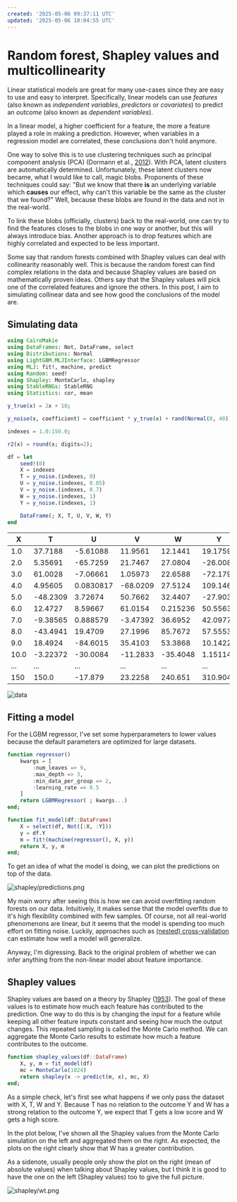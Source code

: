 ```yaml
---
created: '2025-05-06 09:37:11 UTC'
updated: '2025-05-06 10:04:55 UTC'
---
```


# Random forest, Shapley values and multicollinearity

Linear statistical models are great for many use-cases since they are easy to use and easy to interpret.
Specifically, linear models can use _features_ (also known as _independent variables_, _predictors_ or _covariates_) to predict an _outcome_ (also known as _dependent variables_).

In a linear model, a higher coefficient for a feature, the more a feature played a role in making a prediction.
However, when variables in a regression model are correlated, these conclusions don't hold anymore.

One way to solve this is to use clustering techniques such as principal component analysis (PCA) (Dormann et al., [2012](https://doi.org/10.1111/j.1600-0587.2012.07348.x)).
With PCA, latent clusters are automatically determined.
Unfortunately, these latent clusters now became, what I would like to call, magic blobs.
Proponents of these techniques could say:
"But we know that there **is** an underlying variable which **causes** our effect, why can't this variable be the same as the cluster that we found?"
Well, because these blobs are found in the data and not in the real-world.

To link these blobs (officially, clusters) back to the real-world, one can try to find the features closes to the blobs in one way or another, but this will always introduce bias.
Another approach is to drop features which are highly correlated and expected to be less important.

Some say that random forests combined with Shapley values can deal with collinearity reasonably well.
This is because the random forest can find complex relations in the data and because Shapley values are based on mathematically proven ideas.
Others say that the Shapley values will pick one of the correlated features and ignore the others.
In this post, I aim to simulating collinear data and see how good the conclusions of the model are.

## Simulating data

```julia
using CairoMakie
using DataFrames: Not, DataFrame, select
using Distributions: Normal
using LightGBM.MLJInterface: LGBMRegressor
using MLJ: fit!, machine, predict
using Random: seed!
using Shapley: MonteCarlo, shapley
using StableRNGs: StableRNG
using Statistics: cor, mean
```

```julia
y_true(x) = 2x + 10;
```

```julia
y_noise(x, coefficient) = coefficient * y_true(x) + rand(Normal(0, 40));
```

```julia
indexes = 1.0:150.0;
```

```julia
r2(x) = round(x; digits=2);
```

```julia
df = let
    seed!(0)
    X = indexes
    T = y_noise.(indexes, 0)
    U = y_noise.(indexes, 0.05)
    V = y_noise.(indexes, 0.7)
    W = y_noise.(indexes, 1)
    Y = y_noise.(indexes, 1)

    DataFrame(; X, T, U, V, W, Y)
end
```

X | T | U | V | W | Y
--- | --- | --- | --- | --- | ---
1.0 | 37.7188 | -5.61088 | 11.9561 | 12.1441 | 19.1759
2.0 | 5.35691 | -65.7259 | 21.7467 | 27.0804 | -26.0083
3.0 | 61.0028 | -7.06661 | 1.05973 | 22.6588 | -72.1792
4.0 | 4.95605 | 0.0830817 | -68.0209 | 27.5124 | 109.146
5.0 | -48.2309 | 3.72674 | 50.7662 | 32.4407 | -27.9034
6.0 | 12.4727 | 8.59667	| 61.0154 | 0.215236 | 50.5563
7.0 | -9.38565 | 0.888579 | -3.47392 | 36.6952 | 42.0977
8.0 | -43.4941 | 19.4709 | 27.1996 | 85.7672 | 57.5553
9.0 | 18.4924 | -84.6015 | 35.4103 | 53.3868 | 10.1422
10.0 | -3.22372 | -30.0084 | -11.2833 | -35.4048 | 1.15114
... | ... | ... | ... | ... | ...
150 | 150.0 | -17.879 | 23.2258 | 240.651 | 310.904 | 228.384

![data](/files/e80f59ace2862d34)

## Fitting a model

For the LGBM regressor, I've set some hyperparameters to lower values because the default parameters are optimized for large datasets.

```julia
function regressor()
    kwargs = [
        :num_leaves => 9,
        :max_depth => 3,
        :min_data_per_group => 2,
        :learning_rate => 0.5
    ]
    return LGBMRegressor( ; kwargs...)
end;
```

```julia
function fit_model(df::DataFrame)
    X = select(df, Not([:X, :Y]))
    y = df.Y
    m = fit!(machine(regressor(), X, y))
    return X, y, m
end;
```

To get an idea of what the model is doing, we can plot the predictions on top of the data.

![shapley/predictions.png](/files/7f3319f234dad8be)

My main worry after seeing this is how we can avoid overfitting random forests on our data.
Intuitively, it makes sense that the model overfits due to it's high flexibility combined with few samples.
Of course, not all real-world phenomenons are linear, but it seems that the model is spending too much effort on fitting noise.
Luckily, approaches such as [(nested) cross-validation](/posts/nested-cv) can estimate how well a model will generalize.

Anyway, I'm digressing.
Back to the original problem of whether we can infer anything from the non-linear model about feature importance.

## Shapley values

Shapley values are based on a theory by Shapley ([1953](https://doi.org/10.1515/9781400881970-018)).
The goal of these values is to estimate how much each feature has contributed to the prediction.
One way to do this is by changing the input for a feature while keeping all other feature inputs constant and seeing how much the output changes.
This repeated sampling is called the Monte Carlo method.
We can aggregate the Monte Carlo results to estimate how much a feature contributes to the outcome.

```julia
function shapley_values(df::DataFrame)
    X, y, m = fit_model(df)
    mc = MonteCarlo(1024)
    return shapley(x -> predict(m, x), mc, X)
end;
```

As a simple check, let's first see what happens if we only pass the dataset with X, T, W and Y.
Because T has no relation to the outcome Y and W has a strong relation to the outcome Y, we expect that T gets a low score and W gets a high score.

In the plot below, I've shown all the Shapley values from the Monte Carlo simulation on the left and aggregated them on the right.
As expected, the plots on the right clearly show that W has a greater contribution.

As a sidenote, usually people only show the plot on the right (mean of absolute values) when talking about Shapley values, but I think it is good to have the one on the left (Shapley values) too to give the full picture.

![shapley/wt.png](/files/065713e6653f8577)

